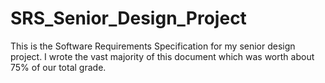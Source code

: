 # SRS_Senior_Design_Project

This is the Software Requirements Specification for my senior design project.  I wrote the vast majority of this document
which was worth about 75% of our total grade.

